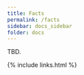 ```yaml
---
title: Facts
permalink: /facts
sidebar: docs_sidebar
folder: docs
---
```


TBD.
         
{% include links.html %}
